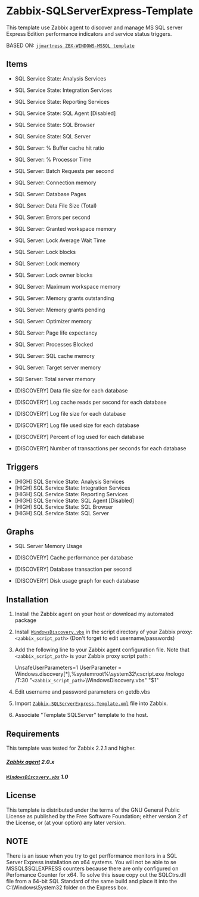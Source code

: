 Zabbix-SQLServerExpress-Template
=================

This template use Zabbix agent to discover and manage MS SQL server Express Edition performance indicators and service status triggers.

BASED ON: [`jjmartress ZBX-WINDOWS-MSSQL template`](https://github.com/jjmartres/Zabbix/tree/master/zbx-templates/zbx-windows/zbx-windows-mssql)

Items
-----

  *  SQL Service State:  Analysis Services
  *  SQL Service State: Integration Services 
  *  SQL Service State: Reporting Services
  *  SQL Service State: SQL Agent [Disabled]
  *  SQL Service State: SQL Browser
  *  SQL Service State: SQL Server
  *  SQL Server: % Buffer cache hit ratio
  *  SQL Server: % Processor Time
  *  SQL Server: Batch Requests per second
  *  SQL Server: Connection memory
  *  SQL Server: Database Pages
  *  SQL Server: Data File Size (Total)
  *  SQL Server: Errors per second
  *  SQL Server: Granted workspace memory
  *  SQL Server: Lock Average Wait Time
  *  SQL Server: Lock blocks
  *  SQL Server: Lock memory
  *  SQL Server: Lock owner blocks
  *  SQL Server: Maximum workspace memory
  *  SQL Server: Memory grants outstanding
  *  SQL Server: Memory grants pending
  *  SQL Server: Optimizer memory
  *  SQL Server: Page life expectancy
  *  SQL Server: Processes Blocked
  *  SQL Server: SQL cache memory
  *  SQL Server: Target server memory
  *  SQl Server: Total server memory

  *  [DISCOVERY] Data file size for each database
  *  [DISCOVERY] Log cache reads per second for each database
  *  [DISCOVERY] Log file size for each database
  *  [DISCOVERY] Log file used size for each database
  *  [DISCOVERY] Percent of log used for each database
  *  [DISCOVERY] Number of transactions per seconds for each database

Triggers
--------

  *  [HIGH] SQL Service State: Analysis Services
  *  [HIGH] SQL Service State: Integration Services 
  *  [HIGH] SQL Service State: Reporting Services
  *  [HIGH] SQL Service State: SQL Agent [Disabled]
  *  [HIGH] SQL Service State: SQL Browser
  *  [HIGH] SQL Service State: SQL Server

Graphs
------

  *  SQL Server Memory Usage

  *  [DISCOVERY] Cache performance per database
  *  [DISCOVERY] Database transaction per second
  *  [DISCOVERY] Disk usage graph for each database

Installation
------------

1. Install the Zabbix agent on your host or download my automated package
2. Install [`WindowsDiscovery.vbs`]()  in the script directory of your Zabbix proxy: `<zabbix_script_path>`  (Don't forget to edit username/passwords)
3. Add the following line to your Zabbix agent configuration file. Note that `<zabbix_script_path>` is your Zabbix proxy script path :

    UnsafeUserParameters=1
    UserParameter = Windows.discovery[*],%systemroot%\system32\cscript.exe /nologo /T:30 "`<zabbix_script_path>`\WindowsDiscovery.vbs" "$1"

4. Edit username and password parameters on getdb.vbs
5. Import [`Zabbix-SQLServerExpress-Template.xml`]() file into Zabbix.
6. Associate "Template SQLServer" template to the host.


Requirements
------------

This template was tested for Zabbix 2.2.1 and higher.

##### [Zabbix agent](http://www.zabbix.com) 2.0.x
##### [`WindowsDiscovery.vbs`]() 1.0

License
-------

This template is distributed under the terms of the GNU General Public License as published by the Free Software Foundation; either version 2 of the  License, or (at your option) any later version.




NOTE
----

There is an issue when you try to get perfformance monitors in a SQL Server Express installation on x64 systems. You will not be able to se MSSQL$SQLEXPRESS counters because there are only configured on Perfomance Counter for x64.
To solve this issue copy out the SQLCtrs.dll file from a 64-bit SQL Standard of the same build and place it into the C:\Windows\System32 folder on the Express box.